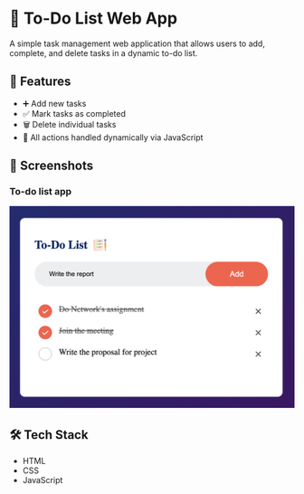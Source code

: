# 📝 To-Do List Web App

A simple task management web application that allows users to add, complete, and delete tasks in a dynamic to-do list.

## 🚀 Features

- ➕ Add new tasks  
- ✅ Mark tasks as completed  
- 🗑️ Delete individual tasks  
- 📄 All actions handled dynamically via JavaScript

## 📸 Screenshots

### To-do list app
![To-do list](./Screenshots/app_view.png)

## 🛠️ Tech Stack

- HTML
- CSS
- JavaScript
